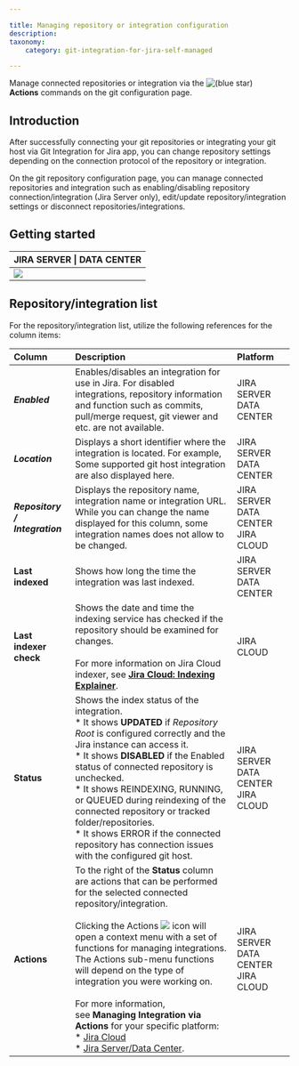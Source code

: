 ```yaml
---

title: Managing repository or integration configuration
description:
taxonomy:
    category: git-integration-for-jira-self-managed

---
```

Manage connected repositories or integration via the ![(blue star)](https://bigbrassband.atlassian.net/wiki/s/-1639011364/6452/8b4898d3c114827e64ec143b4fa79bb76a6cfa5b/_/images/icons/emoticons/star_blue.png) **Actions** commands on the git configuration page.

## Introduction

After successfully connecting your git repositories or integrating your git host via Git Integration for Jira app, you can change repository settings depending on the connection protocol of the repository or integration.

On the git repository configuration page, you can manage connected repositories and integration such as enabling/disabling repository connection/integration (Jira Server only), edit/update repository/integration settings or disconnect repositories/integrations.

## Getting started

| **JIRA SERVER** \| **DATA CENTER** |
| :--- |
| ![](https://bigbrassband.atlassian.net/wiki/download/thumbnails/1930397435/manage-repositories-list-server.png?version=1&modificationDate=1630642841201&cacheVersion=1&api=v2&width=674&height=213) |

## Repository/integration list

For the repository/integration list, utilize the following references for the column items:

| **Column** | **Description** | **Platform** |
| :--- | :--- | :--- |
| _**Enabled**_ | Enables/disables an integration for use in Jira. For disabled integrations, repository information and function such as commits, pull/merge request, git viewer and etc. are not available. | JIRA SERVER DATA CENTER |
| _**Location**_ | Displays a short identifier where the integration is located. For example, Some supported git host integration are also displayed here. | JIRA SERVER DATA CENTER |
| _**Repository / Integration**_ | Displays the repository name, integration name or integration URL.<br><div class="bbb-callout bbb--info"><div class="irow"><div class="ilogobox"><span class="logoimg"></span></div><div class="imsgbox">While you can change the name displayed for this column, some integration names does not allow to be changed.</div></div></div> | JIRA SERVER DATA CENTER JIRA CLOUD |
| **Last indexed** | Shows how long the time the integration was last indexed. | JIRA SERVER DATA CENTER |
| **Last indexer check** | Shows the date and time the indexing service has checked if the repository should be examined for changes.<br><br>For more information on Jira Cloud indexer, see [**Jira Cloud: Indexing Explainer**](https://bigbrassband.atlassian.net/wiki/spaces/BBBSUPPORT/pages/187596801/Jira+Cloud+Indexing+Explainer). | JIRA CLOUD |
| **Status** | Shows the index status of the integration.<br>*   It shows **UPDATED** if _Repository Root_ is configured correctly and the Jira instance can access it.<br>* It shows **DISABLED** if the Enabled status of connected repository is unchecked.<br>* It shows REINDEXING, RUNNING, or QUEUED during reindexing of the connected repository or tracked folder/repositories.<br>*   It shows ERROR if the connected repository has connection issues with the configured git host. | JIRA SERVER DATA CENTER JIRA CLOUD |
| **Actions** | To the right of the **Status** column are actions that can be performed for the selected connected repository/integration.<br><br>Clicking the Actions ![](https://pf-emoji-service--cdn.us-east-1.prod.public.atl-paas.net/standard/a51a7674-8d5d-4495-a2d2-a67c090f5c3b/32x32/2699.png?version=1&api=v2&width=20&height=20) icon will open a context menu with a set of functions for managing integrations. The Actions sub-menu functions will depend on the type of integration you were working on.<br><br>For more information, see **Managing Integration via Actions** for your specific platform:<br>*   [Jira Cloud](/git-integration-for-jira-cloud/managing-integrations-via-actions-jira-cloud/)<br>*    [Jira Server/Data Center](/git-integration-for-jira-self-managed/managing-integration-via-actions/). | JIRA SERVER DATA CENTER JIRA CLOUD |

